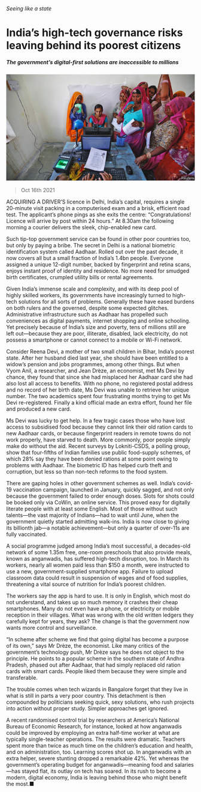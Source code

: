 ###### Seeing like a state

# India’s high-tech governance risks leaving behind its poorest citizens 

##### The government’s digital-first solutions are inaccessible to millions 

![image](images/20211016_ASP004_3.jpg) 

> Oct 16th 2021 

ACQUIRING A DRIVER’S licence in Delhi, India’s capital, requires a single 20-minute visit packing in a computerised exam and a brisk, efficient road test. The applicant’s phone pings as she exits the centre: “Congratulations! Licence will arrive by post within 24 hours.” At 8.30am the following morning a courier delivers the sleek, chip-enabled new card.

Such tip-top government service can be found in other poor countries too, but only by paying a bribe. The secret in Delhi is a national biometric identification system called Aadhaar. Rolled out over the past decade, it now covers all but a small fraction of India’s 1.4bn people. Everyone assigned a unique 12-digit number, backed by fingerprint and retina scans, enjoys instant proof of identity and residence. No more need for smudged birth certificates, crumpled utility bills or rental agreements.


Given India’s immense scale and complexity, and with its deep pool of highly skilled workers, its governments have increasingly turned to high-tech solutions for all sorts of problems. Generally these have eased burdens on both rulers and the governed, despite some expected glitches. Administrative infrastructure such as Aadhaar has propelled such conveniences as digital payments, internet shopping and online schooling. Yet precisely because of India’s size and poverty, tens of millions still are left out—because they are poor, illiterate, disabled, lack electricity, do not possess a smartphone or cannot connect to a mobile or Wi-Fi network.

Consider Reena Devi, a mother of two small children in Bihar, India’s poorest state. After her husband died last year, she should have been entitled to a widow’s pension and jobs programmes, among other things. But when Vyom Anil, a researcher, and Jean Drèze, an economist, met Ms Devi by chance, they found that since she had misplaced her Aadhaar card she had also lost all access to benefits. With no phone, no registered postal address and no record of her birth date, Ms Devi was unable to retrieve her unique number. The two academics spent four frustrating months trying to get Ms Devi re-registered. Finally a kind official made an extra effort, found her file and produced a new card.

Ms Devi was lucky to get help. In a few tragic cases those who have lost access to subsidised food because they cannot link their old ration cards to new Aadhaar cards, or because fingerprint readers in remote towns do not work properly, have starved to death. More commonly, poor people simply make do without the aid. Recent surveys by Lokniti-CSDS, a polling group, show that four-fifths of Indian families use public food-supply schemes, of which 28% say they have been denied rations at some point owing to problems with Aadhaar. The biometric ID has helped curb theft and corruption, but less so than non-tech reforms to the food system.

There are gaping holes in other government schemes as well. India’s covid-19 vaccination campaign, launched in January, quickly sagged, and not only because the government failed to order enough doses. Slots for shots could be booked only via CoWin, an online service. This proved easy for digitally literate people with at least some English. Most of those without such talents—the vast majority of Indians—had to wait until June, when the government quietly started admitting walk-ins. India is now close to giving its billionth jab—a notable achievement—but only a quarter of over-11s are fully vaccinated.

A social programme judged among India’s most successful, a decades-old network of some 1.35m free, one-room preschools that also provide meals, known as anganwadis, has suffered high-tech disruption, too. In March its workers, nearly all women paid less than $150 a month, were instructed to use a new, government-supplied smartphone app. Failure to upload classroom data could result in suspension of wages and of food supplies, threatening a vital source of nutrition for India’s poorest children.

The workers say the app is hard to use. It is only in English, which most do not understand, and takes up so much memory it crashes their cheap smartphones. Many do not even have a phone, or electricity or mobile reception in their villages. What was wrong with the old written ledgers they carefully kept for years, they ask? The change is that the government now wants more control and surveillance.

“In scheme after scheme we find that going digital has become a purpose of its own,” says Mr Drèze, the economist. Like many critics of the government’s technology push, Mr Drèze says he does not object to the principle. He points to a popular scheme in the southern state of Andhra Pradesh, phased out after Aadhaar, that had simply replaced old ration cards with smart cards. People liked them because they were simple and transferable.

The trouble comes when tech wizards in Bangalore forget that they live in what is still in parts a very poor country. This detachment is then compounded by politicians seeking quick, sexy solutions, who rush projects into action without proper study. Simpler approaches get ignored.

A recent randomised control trial by researchers at America’s National Bureau of Economic Research, for instance, looked at how anganwadis could be improved by employing an extra half-time worker at what are typically single-teacher operations. The results were dramatic. Teachers spent more than twice as much time on the children’s education and health, and on administration, too. Learning scores shot up. In anganwadis with an extra helper, severe stunting dropped a remarkable 42%. Yet whereas the government’s operating budget for anganwadis—meaning food and salaries—has stayed flat, its outlay on tech has soared. In its rush to become a modern, digital economy, India is leaving behind those who might benefit the most.■

